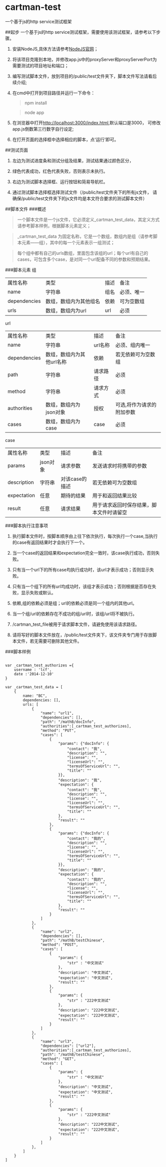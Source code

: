 cartman-test
============

一个基于js的http service测试框架

##起步
一个基于js的http service测试框架，需要使用该测试框架，请参考以下步骤。

1. 安装NodeJS,具体方法请参考[NodeJS官网]( http://nodejs.org/)；

2. 将该项目克隆到本地，并修改app.js中的proxyServer和proxyServerPort为需要测试的项目地址和端口；

3. 编写测试脚本文件，放到项目的/public/test文件夹下，脚本文件写法请看后续介绍;

4. 在cmd中打开到项目路径并运行一下命令：

    >npm install
    
    >node app

5. 在浏览器中打开[http://localhost:3000/index.html](http://localhost:3000/index.html),默认端口是3000，
可修改app.js倒数第三行数字自行设定;

6. 在打开页面的选择框中选择相应的脚本，点‘运行’即可。

##测试页面
1. 左边为测试进度条和测试分组及结果，测试结果通过颜色区分，

2. 绿色代表成功，红色代表失败，否则表示未执行。

3. 右边为测试脚本选择框、运行按钮和简易导航栏。

4. 通过测试脚本选择框选择测试文件（/public/test文件夹下的所有js文件，
请确保/public/test文件夹下的js文件均是本文符合要求的测试脚本文件）

##脚本文件
###概述

>一个脚本文件是一个js文件，它必须定义_cartman_test_data，其定义方式请参考脚本样例，根据脚本元素定义；

>_cartman_test_data 为固定名称，它是一个数组，数组内是组（请参考脚本元素——组），其中的每一个元素表示一组测试；

>每个组中都有自己的urls数组，里面包含该组的url；每个url有自己的cases，可包含多个case，是对同一个url配备不同的参数和预期结果。

###脚本元素
组
<br>
<table>
    <tr>
        <td>属性名称</td>
        <td>类型</td>
        <td>描述</td>
        <td>备注</td>
    </tr>
    <tr>
        <td>name</td>
        <td>字符串</td>
        <td>组名</td>
        <td>必须、唯一</td>
    </tr>
    <tr>
        <td>dependencies</td>
        <td>数组，数组内为其他组名</td>
        <td>依赖</td>
        <td>可为空数组</td>
    </tr>
    <tr>
        <td>urls</td>
        <td>数组，数组内为url</td>
        <td>url</td>
        <td>必须</td>
    </tr>
</table>

url
<br>
<table>
    <tr>
        <td>属性名称</td>
        <td>类型</td>
        <td>描述</td>
        <td>备注</td>
    </tr>
    <tr>
        <td>name</td>
        <td>字符串</td>
        <td>url名称</td>
        <td>必须、组内唯一</td>
    </tr>
    <tr>
        <td>dependencies</td>
        <td>数组，数组内为其他url名称</td>
        <td>依赖</td>
        <td>若无依赖可为空数组</td>
    </tr>
    <tr>
        <td>path</td>
        <td>字符串</td>
        <td>请求路径</td>
        <td>必须</td>
    </tr>
    <tr>
        <td>method</td>
        <td>字符串</td>
        <td>请求方式</td>
        <td>必须</td>
    </tr>
    <tr>
        <td>authorities</td>
        <td>数组，数组内为json对象</td>
        <td>授权</td>
        <td>可选,将作为请求的附加参数</td>
    </tr>
    <tr>
        <td>cases</td>
        <td>数组，数组内为case</td>
        <td>case</td>
        <td>必须</td>
    </tr>
</table>

case
<br>
<table>
    <tr>
        <td>属性名称</td>
        <td>类型</td>
        <td>描述</td>
        <td>备注</td>
    </tr>
    <tr>
        <td>params</td>
        <td>json对象</td>
        <td>请求参数</td>
        <td>发送请求时将携带的参数</td>
    </tr>
    <tr>
        <td>description</td>
        <td>字符串</td>
        <td>对该case的描述</td>
        <td>若无依赖可为空数组</td>
    </tr>
    <tr>
        <td>expectation</td>
        <td>任意</td>
        <td>期待的结果</td>
        <td>用于和返回结果比较</td>
    </tr>
    <tr>
        <td>result</td>
        <td>任意</td>
        <td>请求结果</td>
        <td>用于请求返回时保存结果，脚本文件时请留空</td>
    </tr>
</table>


###脚本执行注意事项
1. 执行脚本文件时，按脚本顺序由上往下依次执行，每次执行一个case,当执行的case有返回结果时才会执行下一个。

2. 当一个case的返回结果和expectation完全一致时，该case执行成功，否则失败。

3. 只有当一个url下的所有case均执行成功时，该url才表示成功；否则显示失败。

4. 只有当一个组下的所有url均成功时，该组才表示成功；否则根据是否存在失败，显示失败或默认。

5. 依赖,组的依赖必须是组；url的依赖必须是同一个组内的其他url。

6. 当一个组/url的依赖存在不成功的组/url时，该组/url将不被执行。

7. /cartman_test_file被用于请求脚本文件，请避免使用该请求路径。

8. 请将写好的脚本文件放在，/public/test文件夹下，该文件夹专门用于存放脚本文件，若无需要可删除其他文件。

###脚本样例

<pre><code>
var _cartman_test_authorizes ={
    username : 'lcf',
    date :'2014-12-10'
}

var _cartman_test_data = [
    {
        name: "BC",
        dependencies: [],
        urls: [
            {
                "name": "url1",
                "dependencies": [],
                "path": "/mathB/docInfo",
                "authorities":[_cartman_test_authorizes],
                "method": "PUT",
                "cases": [
                    {
                        "params": {"docInfo": {
                            "contact": "我",
                            "description": "",
                            "license": "",
                            "licenseUrl": "",
                            "termsOfServiceUrl": "",
                            "title": ""
                        }},
                        "description": "我",
                        "expectation": {
                            "contact": "我",
                            "description": "",
                            "license": "",
                            "licenseUrl": "",
                            "termsOfServiceUrl": "",
                            "title": ""
                        },
                        "result": ""
                    },
                    {
                        "params": {"docInfo": {
                            "contact": "我的",
                            "description": "",
                            "license": "",
                            "licenseUrl": "",
                            "termsOfServiceUrl": "",
                            "title": ""
                        }},
                        "description": "我的",
                        "expectation": {
                            "contact": "我的",
                            "description": "",
                            "license": "",
                            "licenseUrl": "",
                            "termsOfServiceUrl": "",
                            "title": ""
                        },
                        "result": ""
                    }
                ]
            },
            {
                "name": "url2",
                "dependencies": [],
                "path": "/mathB/testChinese",
                "method": "POST",
                "cases": [
                    {
                        "params": {
                            "str" : "中文测试"
                        },
                        "description": "中文测试",
                        "expectation": "中文测试",
                        "result": ""
                    },
                    {
                        "params": {
                            "str" : "222中文测试"
                        },
                        "description": "222中文测试",
                        "expectation": "222中文测试",
                        "result": ""
                    }
                ]
            },
            {
                "name": "url3",
                "dependencies": ["url2"],
                "authorities":[_cartman_test_authorizes],
                "path": "/mathB/testChinese",
                "method": "GET",
                "cases": [
                    {
                        "params": {
                            "str" : "中文测试"
                        },
                        "description": "中文测试",
                        "expectation": "中文测试",
                        "result": ""
                    },
                    {
                        "params": {
                            "str" : "222中文测试"
                        },
                        "description": "222中文测试",
                        "expectation": "222中文测试",
                        "result": ""
                    }
                ]
            },
        ]
    }
]
</code></pre>

